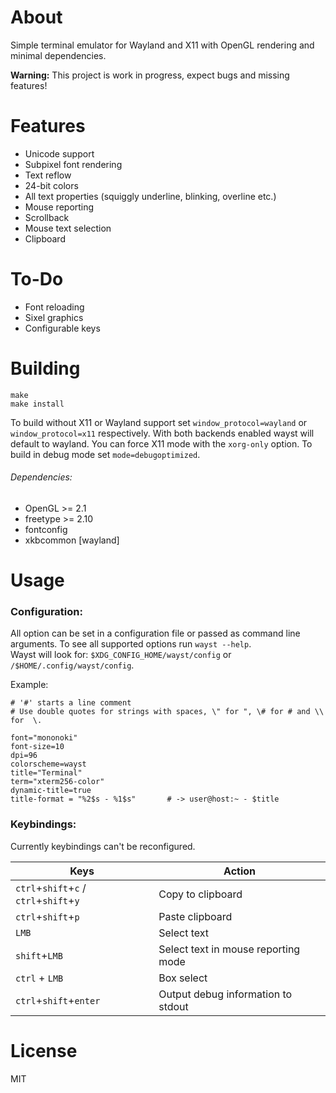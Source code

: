 # About
Simple terminal emulator for Wayland and X11 with OpenGL rendering and minimal dependencies.

**Warning:** This project is work in progress, expect bugs and missing features!

# Features
* Unicode support
* Subpixel font rendering
* Text reflow
* 24-bit colors
* All text properties (squiggly underline, blinking, overline etc.)
* Mouse reporting
* Scrollback
* Mouse text selection
* Clipboard

# To-Do
* Font reloading
* Sixel graphics
* Configurable keys

# Building
```shell
make
make install
```

To build without X11 or Wayland support set ```window_protocol=wayland``` or ```window_protocol=x11``` respectively. With both backends enabled wayst will default to wayland. You can force X11 mode with the ```xorg-only``` option. To build in debug mode set ```mode=debugoptimized```.

###### Dependencies:
* OpenGL >= 2.1
* freetype >= 2.10
* fontconfig
* xkbcommon [wayland]

# Usage

### Configuration:
All option can be set in a configuration file or passed as command line arguments. To see all supported options run ```wayst --help```.\
Wayst will look for: ```$XDG_CONFIG_HOME/wayst/config``` or ```/$HOME/.config/wayst/config```.

Example:
```
# '#' starts a line comment
# Use double quotes for strings with spaces, \" for ", \# for # and \\ for  \.

font="mononoki"
font-size=10
dpi=96
colorscheme=wayst
title="Terminal"
term="xterm256-color"
dynamic-title=true
title-format = "%2$s - %1$s"       # -> user@host:~ - $title
```

### Keybindings:

Currently keybindings can't be reconfigured.

Keys|Action|
 --- | ---
```ctrl```+```shift```+```c``` / ```ctrl```+```shift```+```y```| Copy to clipboard
```ctrl```+```shift```+```p``` | Paste clipboard
```LMB``` | Select text
```shift```+```LMB``` | Select text in mouse reporting mode
```ctrl``` + ```LMB``` | Box select
```ctrl```+```shift```+```enter``` | Output debug information to stdout


# License
MIT
